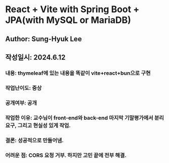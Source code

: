# React + Vite with Spring Boot + JPA(with MySQL or MariaDB)

## Author: Sung-Hyuk Lee

## 작성일시: 2024.6.12

### 내용: thymeleaf에 있는 내용을 똑같이 vite+react+bun으로 구현

### 작업난이도: 중상

### 공개여부: 공개

### 작업한 이유: 교수님이 front-end와 back-end 마지막 기말평가에서 분리요구, 그리고 현실성 있게 작업.

### 결론: 성공적으로 만들어냄.

### 어려운 점: CORS 요청 거부. 하지만 고민 끝에 전부 해결.
